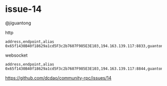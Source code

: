issue-14
===

@jiguantong


http
```csv
address,endpoint,alias
0x65f1430B40f18629a1cd5F3c2b7607F985E3E103,194.163.139.117:8833,guantong
```

websocket
```csv
address,endpoint,alias
0x65f1430B40f18629a1cd5F3c2b7607F985E3E103,194.163.139.117:8844,guantong
```

https://github.com/dcdao/community-rpc/issues/14


